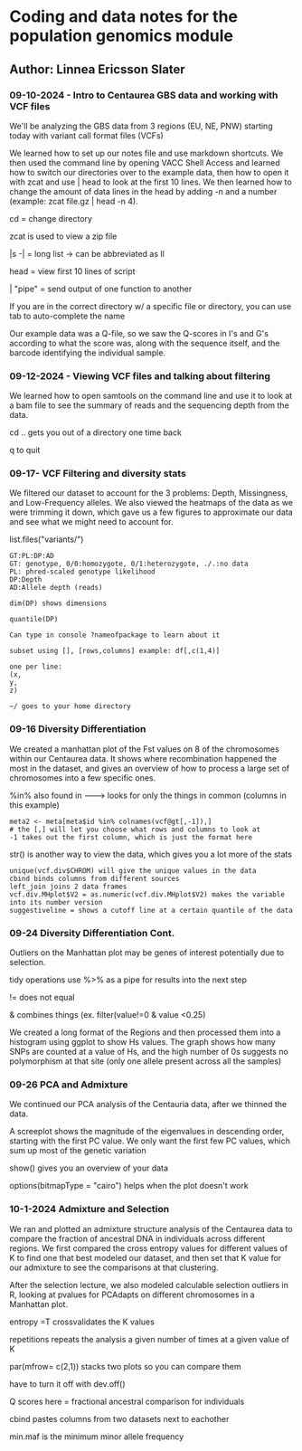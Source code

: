 # Coding and data notes for the population genomics module

## Author: Linnea Ericsson Slater

### 09-10-2024 - Intro to Centaurea GBS data and working with VCF files

We'll be analyzing the GBS data from 3 regions (EU, NE, PNW) starting today with variant call format files (VCFs)

We learned how to set up our notes file and use markdown shortcuts. We then used the command line by opening VACC Shell Access and learned how to switch our directories over to the example data, then how to open it with zcat and use \| head to look at the first 10 lines. We then learned how to change the amount of data lines in the head by adding -n and a number (example: zcat file.gz \| head -n 4).

cd = change directory

zcat is used to view a zip file

\|s -\| = long list -\> can be abbreviated as ll

head = view first 10 lines of script

\| "pipe" = send output of one function to another

If you are in the correct directory w/ a specific file or directory, you can use tab to auto-complete the name

Our example data was a Q-file, so we saw the Q-scores in I's and G's according to what the score was, along with the sequence itself, and the barcode identifying the individual sample.

### 09-12-2024 - Viewing VCF files and talking about filtering

We learned how to open samtools on the command line and use it to look at a bam file to see the summary of reads and the sequencing depth from the data.

cd .. gets you out of a directory one time back

q to quit

### 09-17- VCF Filtering and diversity stats

We filtered our dataset to account for the 3 problems: Depth, Missingness, and Low-Frequency alleles. We also viewed the heatmaps of the data as we were trimming it down, which gave us a few figures to approximate our data and see what we might need to account for.

list.files("variants/")

```         
GT:PL:DP:AD
GT: genotype, 0/0:homozygote, 0/1:heterozygote, ./.:no data
PL: phred-scaled genotype likelihood
DP:Depth
AD:Allele depth (reads)

dim(DP) shows dimensions

quantile(DP)

Can type in console ?nameofpackage to learn about it

subset using [], [rows,columns] example: df[,c(1,4)]

one per line:
(x,
y,
z)

~/ goes to your home directory
```

### 09-16 Diversity Differentiation

We created a manhattan plot of the Fst values on 8 of the chromosomes within our Centaurea data. It shows where recombination happened the most in the dataset, and gives an overview of how to process a large set of chromosomes into a few specific ones.

%in% also found in ---\> looks for only the things in common (columns in this example)

```         
meta2 <- meta[meta$id %in% colnames(vcf@gt[,-1]),] 
# the [,] will let you choose what rows and columns to look at
-1 takes out the first column, which is just the format here
```

str() is another way to view the data, which gives you a lot more of the stats

```         
unique(vcf.div$CHROM) will give the unique values in the data
cbind binds columns from different sources
left_join joins 2 data frames
vcf.div.MHplot$V2 = as.numeric(vcf.div.MHplot$V2) makes the variable into its number version
suggestiveline = shows a cutoff line at a certain quantile of the data
```

### 09-24 Diversity Differentiation Cont.

Outliers on the Manhattan plot may be genes of interest potentially due to selection.

tidy operations use %\>% as a pipe for results into the next step

!= does not equal

& combines things (ex. filter(value!=0 & value \<0.25)

We created a long format of the Regions and then processed them into a histogram using ggplot to show Hs values. The graph shows how many SNPs are counted at a value of Hs, and the high number of 0s suggests no polymorphism at that site (only one allele present across all the samples)

### 09-26 PCA and Admixture

We continued our PCA analysis of the Centauria data, after we thinned the data.

A screeplot shows the magnitude of the eigenvalues in descending order, starting with the first PC value. We only want the first few PC values, which sum up most of the genetic variation

show() gives you an overview of your data

options(bitmapType = "cairo") helps when the plot doesn't work

### 10-1-2024 Admixture and Selection

We ran and plotted an admixture structure analysis of the Centaurea data to compare the fraction of ancestral DNA in individuals across different regions. We first compared the cross entropy values for different values of K to find one that best modeled our dataset, and then set that K value for our admixture to see the comparisons at that clustering.

After the selection lecture, we also modeled calculable selection outliers in R, looking at pvalues for PCAdapts on different chromosomes in a Manhattan plot.

entropy =T crossvalidates the K values

repetitions repeats the analysis a given number of times at a given value of K

par(mfrow= c(2,1)) stacks two plots so you can compare them

have to turn it off with dev.off()

Q scores here = fractional ancestral comparison for individuals

cbind pastes columns from two datasets next to eachother

min.maf is the minimum minor allele frequency
